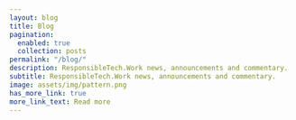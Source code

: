 ```yaml
---
layout: blog
title: Blog
pagination: 
  enabled: true
  collection: posts
permalink: "/blog/"
description: ResponsibleTech.Work news, announcements and commentary.
subtitle: ResponsibleTech.Work news, announcements and commentary. 
image: assets/img/pattern.png
has_more_link: true
more_link_text: Read more
---
```

